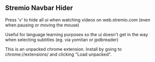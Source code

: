 ## Stremio Navbar Hider

Press 'v' to hide all ui when watching videos on web.stremio.com (even when pausing or moving the mouse)

Useful for language learning purposes so the ui doesn't get in the way when selecting subtitles (eg. via yomitan or jpdbreader)

This is an unpacked chrome extension. Install by going to chrome://extensions/ and clicking "Load unpacked".